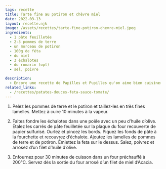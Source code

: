 ```yaml
---
tags: recette
title: Tarte fine au potiron et chèvre miel
date: 2022-03-13
layout: recette.njk
image: /assets/recettes/tarte-fine-potiron-chevre-miel.jpeg
ingredients:
  - 1 pâte feuilletée
  - 2-3 pommes de terre
  - un morceau de potiron
  - 100g de féta
  - du miel
  - 3 échalotes
  - du romarin (opt)
  - sel, poivre

description:
  - Encore une recette de Papilles et Pupilles qu'on aime bien cuisiner en automne/hiver. C'est parfait lorsqu'il nous reste de la féta et qu'on ne sait pas quoi en faire.
related_links:
  - /recettes/patates-douces-feta-sauce-tomate/
---
```


1. Pelez les pommes de terre et le potiron et taillez-les en très fines lamelles. Mettez à cuire 10 minutes à la vapeur.

2. Faites fondre les échalotes dans une poêle avec un peu d’huile d’olive. Étalez les carrés de pâte feuilletée sur la plaque du four recouverte de papier sulfurisé. Ourlez et pincez les bords. Piquez les fonds de pâte à la fourchette et recouvrez d’échalote. Ajoutez les lamelles de pommes de terre et de potiron. Émiettez la feta sur le dessus. Salez, poivrez et arrosez d’un filet d’huile d’olive.

3. Enfournez pour 30 minutes de cuisson dans un four préchauffé à 200°C. Servez dès la sortie du four arrosé d’un filet de miel d’Acacia.